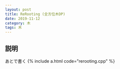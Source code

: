 ```yaml
---
layout: post
title: ReRooting (全方位木DP)
date: 2019-11-12
category: 木
tags: 木
---
```


## 説明
あとで書く
{% include a.html code="rerooting.cpp" %}